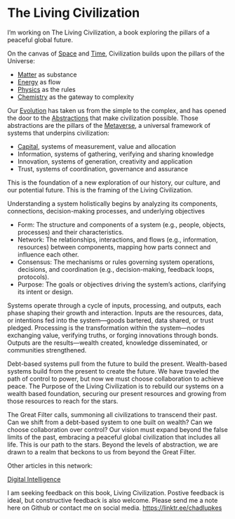 # The Living Civilization

I’m working on The Living Civilization, a book exploring the pillars of a peaceful global future.

On the canvas of [Space](/space.md) and [Time](/time.md), Civilization builds upon the pillars of the Universe: 

- [Matter](/matter.md) as substance
- [Energy](/energy.md) as flow
- [Physics](/physics.md) as the rules
- [Chemistry](/chemistry.md) as the gateway to complexity

Our [Evolution](/evolution.md) has taken us from the simple to the complex, and has opened the door to the [Abstractions](/abstraction.md) that make civilization possible. Those abstractions are the pillars of the [Metaverse](/metaverse.md), a universal framework of systems that underpins civilization:

- [Capital](/capital.md), systems of measurement, value and allocation
- Information, systems of gathering, verifying and sharing knowledge
- Innovation, systems of generation, creativity and application
- Trust, systems of coordination, governance and assurance

This is the foundation of a new exploration of our history, our culture, and our potential future. This is the framing of the Living Civilization.

Understanding a system holistically begins by analyzing its components, connections, decision-making processes, and underlying objectives

- Form: The structure and components of a system (e.g., people, objects, processes) and their characteristics.
- Network: The relationships, interactions, and flows (e.g., information, resources) between components, mapping how parts connect and influence each other.
- Consensus: The mechanisms or rules governing system operations, decisions, and coordination (e.g., decision-making, feedback loops, protocols).
- Purpose: The goals or objectives driving the system’s actions, clarifying its intent or design.

Systems operate through a cycle of inputs, processing, and outputs, each phase shaping their growth and interaction. Inputs are the resources, data, or intentions fed into the system—goods bartered, data shared, or trust pledged. Processing is the transformation within the system—nodes exchanging value, verifying truths, or forging innovations through bonds. Outputs are the results—wealth created, knowledge disseminated, or communities strengthened.  

Debt-based systems pull from the future to build the present. Wealth-based systems build from the present to create the future. We have traveled the path of control to power, but now we must choose collaboration to achieve peace.  The Purpose of the Living Civilization is to rebuild our systems on a wealth based foundation, securing our present resources and growing from those resources to reach for the stars.

The Great Filter calls, summoning all civilizations to transcend their past. Can we shift from a debt-based system to one built on wealth? Can we choose collaboration over control? Our vision must expand beyond the false limits of the past, embracing a peaceful global civilization that includes all life. This is our path to the stars. Beyond the levels of abstraction, we are drawn to a realm that beckons to us from beyond the Great Filter.

Other articles in this network:

[Digital Intelligence](/digitalintelligence.md)

I am seeking feedback on this book, Living Civilization.  Postive feedback is ideal, but constructive feedback is also welcome.  Please send me a note here on Github or contact me on social media.  https://linktr.ee/chadlupkes
